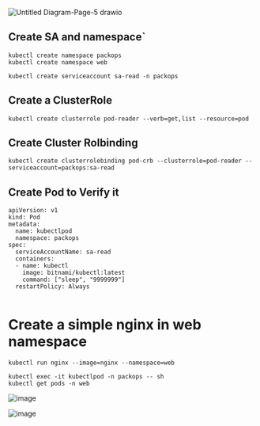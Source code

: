 
![Untitled Diagram-Page-5 drawio](https://github.com/user-attachments/assets/1a19fad6-1226-40d5-b8df-7f7863190517)

## Create SA and namespace`
```
kubectl create namespace packops
kubectl create namespace web

kubectl create serviceaccount sa-read -n packops
```
## Create a ClusterRole
```
kubectl create clusterrole pod-reader --verb=get,list --resource=pod

```

##  Create Cluster Rolbinding

```
kubectl create clusterrolebinding pod-crb --clusterrole=pod-reader --serviceaccount=packops:sa-read
```
## Create Pod to Verify it 
```
apiVersion: v1
kind: Pod
metadata:
  name: kubectlpod
  namespace: packops
spec:
  serviceAccountName: sa-read
  containers:
  - name: kubectl
    image: bitnami/kubectl:latest
    command: ["sleep", "9999999"]
  restartPolicy: Always


```
# Create a simple nginx in web namespace
```
kubectl run nginx --image=nginx --namespace=web

```
```
kubectl exec -it kubectlpod -n packops -- sh
kubectl get pods -n web
```
![image](https://github.com/user-attachments/assets/40234924-7651-4bbc-80a8-ac7c12a31bba)

![image](https://github.com/farshadnick/kubernetes-tutorial/assets/88557305/e7230123-5426-44c9-8404-4a6bec8636a2)


